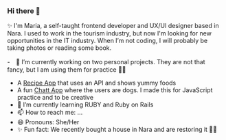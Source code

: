 ### Hi there 👋

<!--
**mcosme000/mcosme000** is a ✨ _special_ ✨ repository because its `README.md` (this file) appears on your GitHub profile.

Here are some ideas to get you started:

- 🔭 I’m currently working on ...
- 🌱 I’m currently learning ...
- 👯 I’m looking to collaborate on ...
- 🤔 I’m looking for help with ...
- 💬 Ask me about ...
- 📫 How to reach me: ...
- 😄 Pronouns: ...
- ⚡ Fun fact: ...
-->


✨ I'm Maria, a self-taught frontend developer and UX/UI designer based in Nara. I used to work in the tourism industry, but now I'm looking for new opportunities in the IT industry.
When I’m not coding, I will probably be taking photos or reading some book. 


-　🔭 I’m currently working on two personal projects. They are not that fancy, but I am using them for practice ✌🏻
  - A <a href="https://github.com/mcosme000/Recipe-App" target="_blank">Recipe App</a> that uses an API and shows yummy foods
  - A fun <a href="https://github.com/mcosme000/chat-app" target="_blank">Chatt App</a> where the users are dogs. I made this for JavaScript practice and to be creative
- 🌱 I’m currently learning RUBY and Ruby on Rails 
- 📫 How to reach me: ...
- 😄 Pronouns: She/Her
- ✨ Fun fact: We recently bought a house in Nara and are restoring it 🔨🏡
